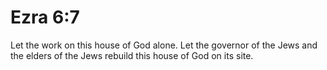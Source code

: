 # Ezra 6:7

Let the work on this house of God alone. Let the governor of the Jews and the elders of the Jews rebuild this house of God on its site.
